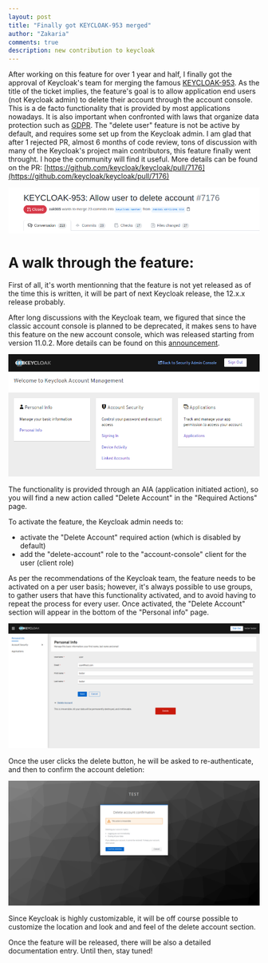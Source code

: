 ```yaml
---
layout: post
title: "Finally got KEYCLOAK-953 merged"
author: "Zakaria"
comments: true
description: new contribution to keycloak
---
```


After working on this feature for over 1 year and half, I finally got the approval of Keycloak's team for merging the famous   [KEYCLOAK-953](https://issues.redhat.com/browse/KEYCLOAK-953). As the title of the ticket implies, the feature's goal is to allow application end users (not Keycloak admin) to delete their account through the account console. This is a de facto functionality that is provided by most applications nowadays. It is also important when confronted with laws that organize data protection such as [GDPR](https://en.wikipedia.org/wiki/General_Data_Protection_Regulation). The "delete user" feature is not be active by default, and requires some set up from the Keycloak admin. I am glad that after 1 rejected PR, almost 6 months of code review,  tons of discussion with many of the Keycloak's project main contributors, this feature finally went throught. I hope the community will find it useful. More details can be found on the PR: [https://github.com/keycloak/keycloak/pull/7176](https://github.com/keycloak/keycloak/pull/7176)


![PR](../assets/images/KEYCLOAK-953.png)


# A walk through the feature:

First of all, it's worth mentionning that the feature is not yet released as of the time this is written, it will be part of next Keycloak release, the 12.x.x release probably. 

After long discussions with the Keycloak team, we figured that since the classic account console is planned to be deprecated, it makes sens to have this feature on the new account console, which was released starting from version 11.0.2. More details can be found on this [announcement](https://www.keycloak.org/2020/09/new-account-console.adoc.html#:~:text=New%20Account%20Console%20is%20the,instead%20of%20the%20old%20one.).

[<img src="../assets/images/welcome-screen.png">](../assets/images/welcome-screen.png)

The functionality is provided through an AIA (application initiated action), so you will find a new action called "Delete Account" in the "Required Actions" page. 

To activate the feature, the Keycloak admin needs to:

   - activate the "Delete Account" required action (which is disabled by default)
   - add the "delete-account" role to the "account-console" client for the user (client role)

As per the recommendations of the Keycloak team, the feature needs to be activated on a per user basis; however, it's always possible to use groups, to gather users that have this functionality activated, and to avoid having to repeat the process for every user. Once activated, the "Delete Account" section will appear in the bottom of the "Personal info" page. 

[<img src="../assets/images/delete-account-page.png">](../assets/images/delete-account-page.png)

Once the user clicks the delete button, he will be asked to re-authenticate, and then to confirm the account deletion:

[<img src="../assets/images/delete-account-confirm.png">](../assets/images/delete-account-confirm.png)

Since Keycloak is highly customizable, it will be off course possible to customize the location and look and and feel of the delete account section.


Once the feature will be released, there will be also a detailed documentation entry. Until then, stay tuned!